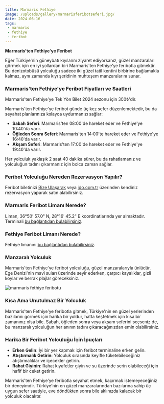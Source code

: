 ```yaml
---
title: Marmaris Fethiye 
image: /uploads/gallery/marmarisferibotseferi.jpg/
date: 2024-06-16
tags:
 - marmaris
 - fethiye
 - feribot
---
```


**Marmaris'ten Fethiye'ye Feribot**

Eğer Türkiye'nin güneybatı kıyılarını ziyaret ediyorsanız, güzel manzaraları görmek için en iyi yollardan biri Marmaris'ten Fethiye'ye feribotla gitmektir. Bu denizotobüsü yolculuğu sadece iki güzel tatil kentini birbirine bağlamakla kalmaz, aynı zamanda kıyı şeridinin muhteşem manzaralarını sunar.

### Marmaris'ten Fethiye'ye Feribot Fiyatları ve Saatleri

Marmaris'ten Fethiye'ye Tek Yön Bilet 2024 sezonu için 300₺'dir.

Marmaris'ten Fethiye'ye feribot günde üç kez sefer düzenlemektedir, bu da seyahat planlarınıza kolayca uydurmanızı sağlar:

- **Sabah Seferi**: Marmaris'ten 08:00'de hareket eder ve Fethiye'ye 10:40'da varır.
- **Öğleden Sonra Seferi**: Marmaris'ten 14:00'te hareket eder ve Fethiye'ye 16:40'da varır.
- **Akşam Seferi**: Marmaris'ten 17:00'de hareket eder ve Fethiye'ye 19:40'da varır.

Her yolculuk yaklaşık 2 saat 40 dakika sürer, bu da rahatlamanız ve yolculuğun tadını çıkarmanız için bolca zaman sağlar.

### Feribot Yolculuğu Nereden Rezervasyon Yapılır?
Feribot biletinizi [Bize Ulaşarak](/tr/get-started/) veya [ido.com.tr](ido.com.tr) üzerinden kendiniz rezervasyon yaparak satın alabilirsiniz.

### Marmaris Feribot Limanı Nerede?
Liman, 36°50’ 57.0" N, 28°16’ 45.2" E koordinatlarında yer almaktadır. Terminali [bu bağlantıdan bulabilirsiniz](https://g.co/kgs/RJosR8H).

### Fethiye Feribot Limanı Nerede?
Fethiye limanını [bu bağlantıdan bulabilirsiniz](https://g.co/kgs/amwMiEw).

### Manzaralı Yolculuk

Marmaris'ten Fethiye'ye feribot yolculuğu, güzel manzaralarıyla ünlüdür. Ege Denizi'nin mavi suları üzerinde seyir ederken, çarpıcı kayalıklar, gizli koylar ve berrak plajlar göreceksiniz.

![marmaris fethiye feribotu](/uploads/gallery/marmaris2.jpg)

### Kısa Ama Unutulmaz Bir Yolculuk
Marmaris'ten Fethiye'ye feribotla gitmek, Türkiye'nin en güzel yerlerinden bazılarını görmek için harika bir yoldur, hatta keşfetmek için kısa bir zamanınız olsa bile. Sabah, öğleden sonra veya akşam seferini seçseniz de, bu manzaralı yolculuğun her anının tadını çıkaracağınızdan emin olabilirsiniz.

### Harika Bir Feribot Yolculuğu İçin İpuçları

- **Erken Gelin**: İyi bir yer kapmak için feribot terminaline erken gelin.
- **Atıştırmalık Getirin**: Yolculuk sırasında keyifle tüketebileceğiniz atıştırmalıklar ve içecekler getirin.
- **Rahat Giyinin**: Rahat kıyafetler giyin ve su üzerinde serin olabileceği için hafif bir ceket getirin.

Marmaris'ten Fethiye'ye feribotla seyahat etmek, kaçırmak istemeyeceğiniz bir deneyimdir. Türkiye'nin en güzel manzaralarından bazılarına sahip üç uygun sefer saatiyle, eve döndükten sonra bile aklınızda kalacak bir yolculuk olacaktır.
